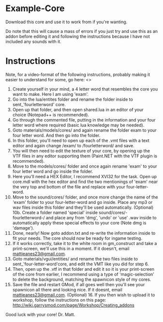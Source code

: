 Example-Core
===============

Download this core and use it to work from if you're wanting.

Do note that this will cause a mass of errors if you just try and use this as an addon before editing it and following the instructions because I have not included any sounds with it.

Instructions
===============
Note, for a video-format of the following instructions, probably making it easier to understand for some, go here: <<vid link>>

1. Create yourself in your mind, a 4 letter word that resembles the core you want to make. Here I am using 'exam'.
2. Go into the lua/entites folder and rename the folder inside to sent_'fourletterword' core.
3. Open up that folder, and then open shared.lua in an editor of your choice (Notepad++ is recommended).
4. Go through the commented file, putting in the information and your four letter word where required (basic lua knowledge may be needed).
5. Goto materials/models/cores/ and again rename the folder exam to your four letter word. And then go into the folder.
6. In this folder, you'll need to open up each of the .vmt files with a text editor and again change /exam/ to /fourletterword/ and save.
7. You will then need to edit the texture of your core, by opening up the VTF files in any editor supporting them (Paint.NET with the VTF plugin is recommended).
8. Move to the models/cores/ folder and once again rename 'exam' to your four letter word and go inside the folder.
9. Here you'll need a HEX Editor, I recommend XVI32 for the task. Open up core.mdl with the hex editor and find the two mentionings of 'exam' near the very top and bottom of the file and replace with your four-letter-word.
10. Move to the sound/cores/ folder, and once more change the name of the 'exam' folder to your four-letter-word and go inside. Place any mp3 or wav files inside this folder and they'll be used automatically.
(Optional) 10b. Create a folder named 'special' inside sound/cores/-fourletterword-/ and place any from 'dmg', 'undo' or 'use' .wav inside to automatically apply these special effects to your core (Note dmg is 'damage').
11. Done, nearly! Now goto addon.txt and re-write the information inside to fit your needs. The core should now be ready for ingame testing.
12. If it works correctly, take it to the white room in gm_construct and take a print-screen, we'll use this in a moment. If it doesn't, email mattjeanes23@gmail.com.
13. Goto materials/vgui/entities/ and rename the two files inside to sent_'four-letter-word'core, and edit the VMT like you did for step 6.
14. Then, open up the .vtf in that folder and edit it so it is your print-screen of the core from earlier, I recommend using a type of 'magic-selection' to delete the background, matching the spawnicon style of my cores.
15. Save the file and restart GMod, if all goes well then you'll see your spawnicon all there and looking nice. If it doesnt, email mattjeanes23@gmail.com.
(Optional) 16. If you then wish to upload it to workshop, follow the instructions on this page: http://wiki.garrysmod.com/page/Workshop/Creating_addons

Good luck with your core! Dr. Matt.